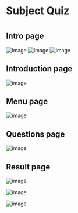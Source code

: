 <h1>Subject Quiz <h1/>
<h2>Intro page</h2>

![image](https://github.com/user-attachments/assets/388b9845-dfcc-4190-8f16-1e8e174edb65)
![image](https://github.com/user-attachments/assets/f3e6c709-ea9f-41ac-9aff-a7f271e95eda)
![image](https://github.com/user-attachments/assets/edf8cb2e-6cb0-45fd-bcd5-9fe49cf6a884)


<h2>Introduction page</h2>

![image](https://github.com/user-attachments/assets/47f40c61-9374-4204-ac51-a352196df948)

<h2>Menu page</h2>

![image](https://github.com/user-attachments/assets/ea4eea86-ccd3-4b47-a9ed-0e60dea2b392)


<h2>Questions page</h2>

![image](https://github.com/user-attachments/assets/8c438749-e6b0-4a83-a927-2485d668e4f9)

<h2>Result page</h2>

![image](https://github.com/user-attachments/assets/27990ea2-e21c-4ccd-a760-6b93943aba0d)

![image](https://github.com/user-attachments/assets/bd6edc63-547c-4769-8999-1b23a12f6be8)

![image](https://github.com/user-attachments/assets/b0e1c12e-46c3-4751-a681-9bb84a4d57c5)



